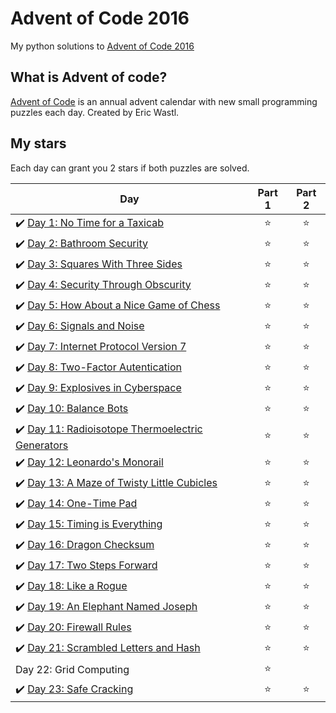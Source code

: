 # Advent of Code 2016 
My python solutions to [Advent of Code 2016](https://adventofcode.com/2016)

## What is Advent of code?
[Advent of Code](https://adventofcode.com/) is an annual advent calendar with new small programming puzzles each day. Created by Eric Wastl.

## My stars
Each day can grant you 2 stars if both puzzles are solved. 

| Day | Part 1 | Part 2 |
|---|:----:|:---:|
|✔️ [Day 1: No Time for a Taxicab](01) | ⭐️ | ⭐️ |
|✔️ [Day 2: Bathroom Security](02) | ⭐️ | ⭐️ |
|✔️ [Day 3: Squares With Three Sides](03) | ⭐️ | ⭐️ |
|✔️ [Day 4: Security Through Obscurity](04) | ⭐️ | ⭐️ |
|✔️ [Day 5: How About a Nice Game of Chess](05) | ⭐️ | ⭐️ |
|✔️ [Day 6: Signals and Noise](06) | ⭐️ | ⭐️ |
|✔️ [Day 7: Internet Protocol Version 7](07) | ⭐️ | ⭐️ |
|✔️ [Day 8: Two-Factor Autentication](08) | ⭐️ | ⭐️ |
|✔️ [Day 9: Explosives in Cyberspace](09) | ⭐️ | ⭐️ |
|✔️ [Day 10: Balance Bots](10) | ⭐️ | ⭐️ |
|✔️ [Day 11: Radioisotope Thermoelectric Generators](11) | ⭐️ | ⭐️ |
|✔️ [Day 12: Leonardo's Monorail](12) | ⭐️ | ⭐️ |
|✔️ [Day 13: A Maze of Twisty Little Cubicles](13) | ⭐️ | ⭐️ |
|✔️ [Day 14: One-Time Pad](14) | ⭐️ | ⭐️ |
|✔️ [Day 15: Timing is Everything](15) | ⭐️ | ⭐️ |
|✔️ [Day 16: Dragon Checksum](16) | ⭐️ | ⭐️ |
|✔️ [Day 17: Two Steps Forward](17) | ⭐️ | ⭐️ |
|✔️ [Day 18: Like a Rogue](18) | ⭐️ | ⭐️ |
|✔️ [Day 19: An Elephant Named Joseph](19) | ⭐️ | ⭐️ |
|✔️ [Day 20: Firewall Rules](20) | ⭐️ | ⭐️ |
|✔️ [Day 21: Scrambled Letters and Hash](21) | ⭐️ | ⭐️ |
| Day 22: Grid Computing | ⭐️ |  |
|✔️ [Day 23: Safe Cracking](23) | ⭐️ | ⭐️ |
